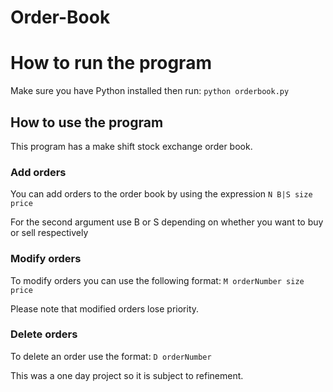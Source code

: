 # Order-Book

# How to run the program
Make sure you have Python installed then run:
``` python orderbook.py ```

## How to use the program
This program has a make shift stock exchange order book. 

### Add orders
You can add orders to the order book by using the expression 
``` N B|S size price ```

For the second argument use B or S depending on whether you want to buy or sell respectively

### Modify orders
To modify orders you can use the following format:
``` M orderNumber size price ```

Please note that modified orders lose priority.

### Delete orders
To delete an order use the format:
```D orderNumber ```


This was a one day project so it is subject to refinement. 
